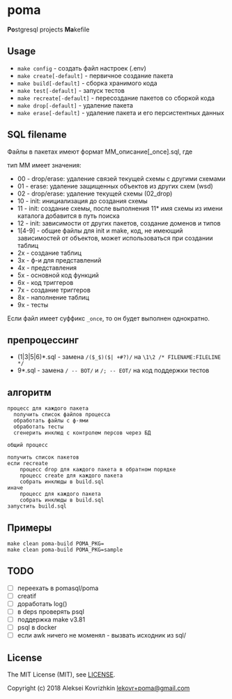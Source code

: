 # poma
**Po**stgresql projects **Ma**kefile

## Usage

* `make config` - создать файл настроек (.env)
* `make create[-default]` - первичное создание пакета
* `make build[-default]` - сборка хранимого кода
* `make test[-default]` - запуск тестов
* `make recreate[-default]` - пересоздание пакетов со сборкой кода
* `make drop[-default]` - удаление пакета
* `make erase[-default]` - удаление пакета и его персистентных данных

## SQL filename

Файлы в пакетах имеют формат MM_описание[_once].sql, где

тип MM имеет значения:

* 00 - drop/erase: удаление связей текущей схемы с другими схемами
* 01 - erase: удаление защищенных объектов из других схем (wsd)
* 02 - drop/erase: удаление текущей схемы (02_drop)
* 10 - init: инициализация до создания схемы
* 11 - init: создание схемы, после выполнения 11* имя схемы из имени каталога добавится в путь поиска
* 12 - init: зависимости от других пакетов, создание доменов и типов
* 1[4-9] - общие файлы для init и make, код, не имеющий зависимостей от объектов, может использоваться при создании таблиц
* 2x - создание таблиц
* 3x - ф-и для представлений
* 4x - представления
* 5x - основной код функций
* 6x - код триггеров
* 7x - создание триггеров
* 8x - наполнение таблиц
* 9x - тесты

Если файл имеет суффикс `_once`, то он будет выполнен однократно.

## препроцессинг

* (1|3|5|6)*.sql - замена `/($_$)($| +#?)/` на `\1\2 /* FILENAME:FILELINE */`
* 9*.sql - замена `/ -- BOT/` и `/; -- EOT/` на код поддержки тестов

## алгоритм

```
процесс для каждого пакета
  получить список файлов процесса
  обработать файлы с ф-ями
  обработать тесты
  сгенерить инклюд с контролем персов через БД

общий процесс

получить список пакетов
если recreate
    процесс drop для каждого пакета в обратном порядке
    процесс create для каждого пакета
    собрать инклюды в build.sql
иначе
    процесс для каждого пакета
    собрать инклюды в build.sql
запустить build.sql
```

## Примеры
```
make clean poma-build POMA_PKG=
make clean poma-build POMA_PKG=sample
```

## TODO

* [ ] переехать в pomasql/poma
* [ ] creatif
* [ ] доработать log()
* [ ] в deps проверять psql
* [ ] поддержка make v3.81
* [ ] psql в docker
* [ ] если awk ничего не моменял - вызвать исходник из sql/

## License

The MIT License (MIT), see [LICENSE](LICENSE).

Copyright (c) 2018 Aleksei Kovrizhkin <lekovr+poma@gmail.com>
